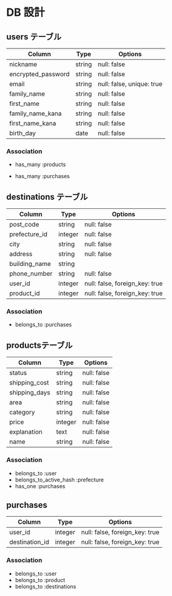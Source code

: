 # DB 設計

## users テーブル

| Column             | Type                | Options                  |
|--------------------|---------------------|------------------------- |
| nickname           | string              | null: false              |
| encrypted_password | string              | null: false              |
| email              | string              | null: false, unique: true|
| family_name        | string              | null: false              |
| first_name         | string              | null: false              |
| family_name_kana   | string              | null: false              |
| first_name_kana    | string              | null: false              |
| birth_day          | date                | null: false              |

### Association

* has_many :products
- has_many :purchases

## destinations テーブル

| Column                              | Type       | Options                        |
|-------------------------------------|------------|--------------------------------|
| post_code                           | string     | null: false                    |
| prefecture_id                       | integer    | null: false                    |
| city                                | string     | null: false                    |
| address                             | string     | null: false                    |
| building_name                       | string     |                                |
| phone_number                        | string     | null: false                    |
| user_id                             | integer    | null: false, foreign_key: true |
| product_id                          | integer    | null: false, foreign_key: true |

### Association

- belongs_to :purchases

## productsテーブル

| Column        | Type       | Options                        |
|-------------  |------------|--------------------------------|
| status        | string     | null: false                    |
| shipping_cost | string     | null: false                    |
| shipping_days | string     | null: false                    |
| area          | string     | null: false                    |
| category      | string     | null: false                    |
| price         | integer    | null: false                    |
| explanation   | text       | null: false                    |
| name          | string     | null: false                    |


### Association

- belongs_to :user
- belongs_to_active_hash :prefecture
- has_one :purchases

## purchases

| Column          | Type      | Options                        |
| ----------------|-----------|--------------------------------|
| user_id         | integer   | null: false, foreign_key: true |
| destination_id  | integer   | null: false, foreign_key: true |

### Association

- belongs_to :user
- belongs_to :product
- belongs_to :destinations